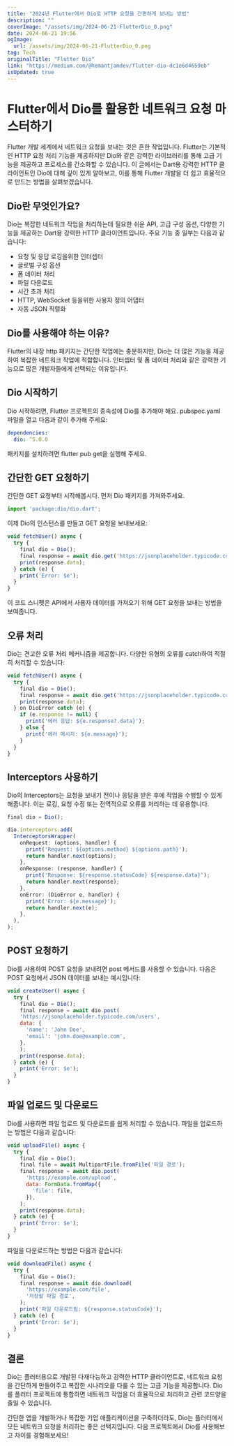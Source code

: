 ```yaml
---
title: "2024년 Flutter에서 Dio로 HTTP 요청을 간편하게 보내는 방법"
description: ""
coverImage: "/assets/img/2024-06-21-FlutterDio_0.png"
date: 2024-06-21 19:56
ogImage: 
  url: /assets/img/2024-06-21-FlutterDio_0.png
tag: Tech
originalTitle: "Flutter Dio"
link: "https://medium.com/@hemantjamdev/flutter-dio-dc1e6d4659eb"
isUpdated: true
---
```






# Flutter에서 Dio를 활용한 네트워크 요청 마스터하기

Flutter 개발 세계에서 네트워크 요청을 보내는 것은 흔한 작업입니다. Flutter는 기본적인 HTTP 요청 처리 기능을 제공하지만 Dio와 같은 강력한 라이브러리를 통해 고급 기능을 제공하고 프로세스를 간소화할 수 있습니다. 이 글에서는 Dart용 강력한 HTTP 클라이언트인 Dio에 대해 깊이 있게 알아보고, 이를 통해 Flutter 개발을 더 쉽고 효율적으로 만드는 방법을 살펴보겠습니다.

## Dio란 무엇인가요?

Dio는 복잡한 네트워크 작업을 처리하는데 필요한 쉬운 API, 고급 구성 옵션, 다양한 기능을 제공하는 Dart용 강력한 HTTP 클라이언트입니다. 주요 기능 중 일부는 다음과 같습니다:

<div class="content-ad"></div>

- 요청 및 응답 로깅을위한 인터셉터
- 글로벌 구성 옵션
- 폼 데이터 처리
- 파일 다운로드
- 시간 초과 처리
- HTTP, WebSocket 등을위한 사용자 정의 어댑터
- 자동 JSON 직렬화

## Dio를 사용해야 하는 이유?

Flutter의 내장 http 패키지는 간단한 작업에는 충분하지만, Dio는 더 많은 기능을 제공하여 복잡한 네트워크 작업에 적합합니다. 인터셉터 및 폼 데이터 처리와 같은 강력한 기능으로 많은 개발자들에게 선택되는 이유입니다.

## Dio 시작하기

<div class="content-ad"></div>

Dio 시작하려면, Flutter 프로젝트의 종속성에 Dio를 추가해야 해요. pubspec.yaml 파일을 열고 다음과 같이 추가해 주세요:

```yaml
dependencies:
  dio: ^5.0.0
```

패키지를 설치하려면 flutter pub get을 실행해 주세요.

## 간단한 GET 요청하기

<div class="content-ad"></div>

간단한 GET 요청부터 시작해봅시다. 먼저 Dio 패키지를 가져와주세요.

```js
import 'package:dio/dio.dart';
```

이제 Dio의 인스턴스를 만들고 GET 요청을 보내보세요:

```js
void fetchUser() async {
  try {
    final dio = Dio();
    final response = await dio.get('https://jsonplaceholder.typicode.com/users/1');
    print(response.data);
  } catch (e) {
    print('Error: $e');
  }
}
```

<div class="content-ad"></div>

이 코드 스니펫은 API에서 사용자 데이터를 가져오기 위해 GET 요청을 보내는 방법을 보여줍니다.

## 오류 처리

Dio는 견고한 오류 처리 메커니즘을 제공합니다. 다양한 유형의 오류를 catch하여 적절히 처리할 수 있습니다:

```js
void fetchUser() async {
  try {
    final dio = Dio();
    final response = await dio.get('https://jsonplaceholder.typicode.com/users/1');
    print(response.data);
  } on DioError catch (e) {
    if (e.response != null) {
      print('에러 응답: ${e.response?.data}');
    } else {
      print('에러 메시지: ${e.message}');
    }
  }
}
```

<div class="content-ad"></div>

## Interceptors 사용하기

Dio의 Interceptors는 요청을 보내기 전이나 응답을 받은 후에 작업을 수행할 수 있게 해줍니다. 이는 로깅, 요청 수정 또는 전역적으로 오류를 처리하는 데 유용합니다.

```js
final dio = Dio();
```

```js
dio.interceptors.add(
  InterceptorsWrapper(
    onRequest: (options, handler) {
      print('Request: ${options.method} ${options.path}');
      return handler.next(options);
    },
    onResponse: (response, handler) {
      print('Response: ${response.statusCode} ${response.data}');
      return handler.next(response);
    },
    onError: (DioError e, handler) {
      print('Error: ${e.message}');
      return handler.next(e);
    },
  ),
);
```

<div class="content-ad"></div>

## POST 요청하기

Dio를 사용하여 POST 요청을 보내려면 post 메서드를 사용할 수 있습니다. 다음은 POST 요청에서 JSON 데이터를 보내는 예시입니다:

```js
void createUser() async {
  try {
    final dio = Dio();
    final response = await dio.post(
    'https://jsonplaceholder.typicode.com/users',
    data: {
      'name': 'John Doe',
      'email': 'john.doe@example.com',
    },
    );
    print(response.data);
  } catch (e) {
    print('Error: $e');
  }
}
```

## 파일 업로드 및 다운로드

<div class="content-ad"></div>

Dio를 사용하면 파일 업로드 및 다운로드를 쉽게 처리할 수 있습니다. 파일을 업로드하는 방법은 다음과 같습니다:

```js
void uploadFile() async {
  try {
    final dio = Dio();
    final file = await MultipartFile.fromFile('파일 경로');
    final response = await dio.post(
      'https://example.com/upload',
      data: FormData.fromMap({
        'file': file,
      }),
    );
    print(response.data);
  } catch (e) {
    print('Error: $e');
  }
}
```

파일을 다운로드하는 방법은 다음과 같습니다:

```js
void downloadFile() async {
  try {
    final dio = Dio();
    final response = await dio.download(
      'https://example.com/file',
      '저장할 파일 경로',
    );
    print('파일 다운로드됨: ${response.statusCode}');
  } catch (e) {
    print('Error: $e');
  }
}
```

<div class="content-ad"></div>

## 결론

Dio는 플러터용으로 개발된 다재다능하고 강력한 HTTP 클라이언트로, 네트워크 요청을 간단하게 만들어주고 복잡한 시나리오를 다룰 수 있는 고급 기능을 제공합니다. Dio를 플러터 프로젝트에 통합하면 네트워크 작업을 더 효율적으로 처리하고 관련 코드양을 줄일 수 있습니다.

간단한 앱을 개발하거나 복잡한 기업 애플리케이션을 구축하더라도, Dio는 플러터에서 모든 네트워크 요청을 처리하는 좋은 선택지입니다. 다음 프로젝트에서 Dio를 사용해보고 차이를 경험해보세요!